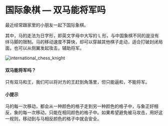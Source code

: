 # 国际象棋 — 双马能将军吗

最近经常跟家里的小朋友一起下国际象棋。

其中，马的走法为日字形，即英文字母中大写的 L 形，与中国象棋不同的是没有绊马脚的限制。马的移动速度不算快，却可以穿越其他棋子走动，适合打破封闭局面，也可以从侧翼发起攻击，辅助将军。

![international_chess_knight]()

#### 双马能将军吗？

只有双马和王，我们可以将对方的王赶到角落里，但只能逼和，不能将军。

#### 小提示

马的每一次移动，都会从一种颜色的格子走到另一种颜色的格子中，与象正好相反，象的每一次移动，只能在相同颜色的格子中。如果希望避免被马攻击，用好这一规则，移动到与马相反颜色的格子中就会安全。
